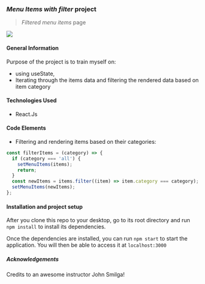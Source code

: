 ### _Menu Items with filter_ project

> _Filtered menu items_ page
> 
![](public/menuItems.gif)

<!-- > Live demo [_here_](https://www.example.com). If you have the project hosted somewhere, include the link here. -->

<!-- <hr style="border:1px dotted lightblue"> </hr> -->

#### General Information

Purpose of the project is to train myself on:

- using useState,
- Iterating through the items data and filtering the rendered data based on item category

#### Technologies Used

- React.Js

#### Code Elements

- Filtering and rendering items based on their categories:

```javascript
const filterItems = (category) => {
  if (category === 'all') {
    setMenuItems(items);
    return;
  }
  const newItems = items.filter((item) => item.category === category);
  setMenuItems(newItems);
};
```

#### Installation and project setup

After you clone this repo to your desktop, go to its root directory and run `npm install` to install its dependencies.

Once the dependencies are installed, you can run `npm start` to start the application. You will then be able to access it at `localhost:3000`

##### Acknowledgements

Credits to an awesome instructor John Smilga!
